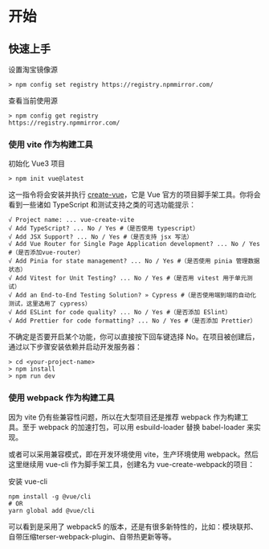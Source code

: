 # 开始

## 快速上手

设置淘宝镜像源
```shell
> npm config set registry https://registry.npmmirror.com/
```

查看当前使用源
```shell
> npm config get registry
https://registry.npmmirror.com/
```

### 使用 vite 作为构建工具
初始化 Vue3 项目
```shell
> npm init vue@latest
```

这一指令将会安装并执行 [create-vue](https://github.com/vuejs/create-vue)，它是 Vue 官方的项目脚手架工具。你将会看到一些诸如 TypeScript 和测试支持之类的可选功能提示：

```shell
√ Project name: ... vue-create-vite
√ Add TypeScript? ... No / Yes #（是否使用 typescript）
√ Add JSX Support? ... No / Yes #（是否支持 jsx 写法）
√ Add Vue Router for Single Page Application development? ... No / Yes #（是否添加vue-router）
√ Add Pinia for state management? ... No / Yes #（是否使用 pinia 管理数据状态）
√ Add Vitest for Unit Testing? ... No / Yes #（是否用 vitest 用于单元测试）
√ Add an End-to-End Testing Solution? » Cypress #（是否使用端到端的自动化测试，这里选用了 cypress）
√ Add ESLint for code quality? ... No / Yes #（是否添加 ESlint）
√ Add Prettier for code formatting? ... No / Yes #（是否添加 Prettier）
```

不确定是否要开启某个功能，你可以直接按下回车键选择 No。在项目被创建后，通过以下步骤安装依赖并启动开发服务器：

```shell
> cd <your-project-name>
> npm install
> npm run dev
```

### 使用 webpack 作为构建工具
因为 vite 仍有些兼容性问题，所以在大型项目还是推荐 webpack 作为构建工具。至于 webpack 的加速打包，可以用 esbuild-loader 替换 babel-loader 来实现。

或者可以采用兼容模式，即在开发环境使用 vite，生产环境使用 webpack。然后这里继续用 vue-cli 作为脚手架工具，创建名为 vue-create-webpack的项目：

安装 vue-cli
```shell
npm install -g @vue/cli
# OR
yarn global add @vue/cli
```

可以看到是采用了 webpack5 的版本，还是有很多新特性的，比如：模块联邦、自带压缩terser-webpack-plugin、自带热更新等等。
